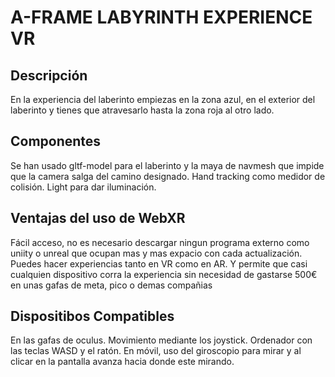 # A-FRAME LABYRINTH EXPERIENCE VR

## Descripción
En la experiencia del laberinto empiezas en la zona azul, en el exterior del laberinto y tienes que atravesarlo hasta la zona roja al otro lado.

## Componentes
Se han usado gltf-model para el laberinto y la maya de navmesh que impide que la camera salga del camino designado. Hand tracking como medidor de colisión. Light para  dar iluminación.

## Ventajas del uso de WebXR
Fácil acceso, no es necesario descargar ningun programa externo como uniity o unreal que ocupan mas y mas expacio con cada actualización. Puedes hacer experiencias tanto en VR como en AR. Y permite que casi cualquien dispositivo corra la experiencia sin necesidad de gastarse 500€ en unas gafas de meta, pico o demas compañias

## Dispositibos Compatibles
En las gafas de oculus. Movimiento mediante los joystick.
Ordenador con las teclas WASD y el ratón.
En móvil, uso del giroscopio para mirar y al clicar en la pantalla avanza hacia donde este mirando.
